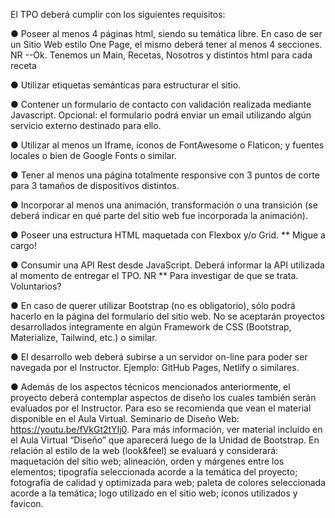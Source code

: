 El TPO deberá cumplir con los siguientes requisitos:

● Poseer al menos 4 páginas html, siendo su temática libre. En caso de ser un Sitio
Web estilo One Page, el mismo deberá tener al menos 4 secciones.
NR --Ok. Tenemos un Main, Recetas, Nosotros y distintos html para cada receta

● Utilizar etiquetas semánticas para estructurar el sitio.


● Contener un formulario de contacto con validación realizada mediante Javascript.
Opcional: el formulario podrá enviar un email utilizando algún servicio externo
destinado para ello.


● Utilizar al menos un Iframe, íconos de FontAwesome o Flaticon; y fuentes locales o
bien de Google Fonts o similar.


● Tener al menos una página totalmente responsive con 3 puntos de corte para 3
tamaños de dispositivos distintos.


● Incorporar al menos una animación, transformación o una transición (se deberá
indicar en qué parte del sitio web fue incorporada la animación).


● Poseer una estructura HTML maquetada con Flexbox y/o Grid.
** Migue a cargo!

● Consumir una API Rest desde JavaScript. Deberá informar la API utilizada al
momento de entregar el TPO.
NR ** Para investigar de que se trata. Voluntarios?

● En caso de querer utilizar Bootstrap (no es obligatorio), sólo podrá hacerlo en la
página del formulario del sitio web. No se aceptarán proyectos desarrollados
íntegramente en algún Framework de CSS (Bootstrap, Materialize, Tailwind, etc.) o
similar.


● El desarrollo web deberá subirse a un servidor on-line para poder ser navegada por
el Instructor. Ejemplo: GitHub Pages, Netlify o similares.


● Además de los aspectos técnicos mencionados anteriormente, el proyecto deberá
contemplar aspectos de diseño los cuales también serán evaluados por el
Instructor. Para eso se recomienda que vean el material disponible en el Aula
Virtual. Seminario de Diseño Web: https://youtu.be/fVkGt2tYIj0. Para más
información, ver material incluído en el Aula Virtual “Diseño” que aparecerá luego
de la Unidad de Bootstrap. En relación al estilo de la web (look&feel) se evaluará y
considerará: maquetación del sitio web; alineación, orden y márgenes entre los
elementos; tipografía seleccionada acorde a la temática del proyecto; fotografía de
calidad y optimizada para web; paleta de colores seleccionada acorde a la temática;
logo utilizado en el sitio web; íconos utilizados y favicon.
